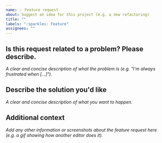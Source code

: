 ```yaml
---
name: ✨ Feature request
about: Suggest an idea for this project (e.g. a new refactoring)
title: ""
labels: ":sparkles: Feature"
assignees: ""
---
```


## Is this request related to a problem? Please describe.

_A clear and concise description of what the problem is (e.g. "I'm always frustrated when […]")._

## Describe the solution you'd like

_A clear and concise description of what you want to happen._

## Additional context

_Add any other information or screenshots about the feature request here (e.g. a gif showing how another editor does it)._
